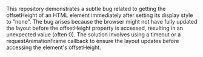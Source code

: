 This repository demonstrates a subtle bug related to getting the offsetHeight of an HTML element immediately after setting its display style to "none".  The bug arises because the browser might not have fully updated the layout before the offsetHeight property is accessed, resulting in an unexpected value (often 0). The solution involves using a timeout or a requestAnimationFrame callback to ensure the layout updates before accessing the element's offsetHeight.
